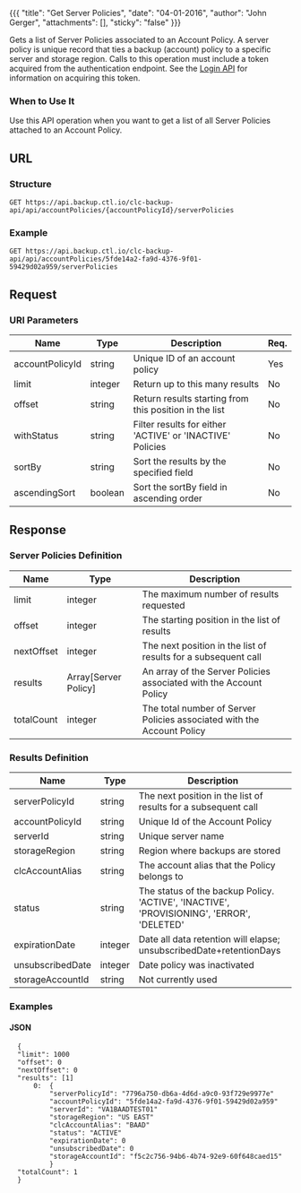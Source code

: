 {{{
  "title": "Get Server Policies",
  "date": "04-01-2016",
  "author": "John Gerger",
  "attachments": [],
  "sticky": "false"
}}}

Gets a list of Server Policies associated to an Account Policy. A server policy is unique record that ties a backup (account) policy to a specific server and storage region. Calls to this operation must include a token acquired from the authentication endpoint. See the [Login API](../Authentication/login.md) for information on acquiring this token.

### When to Use It

Use this API operation when you want to get a list of all Server Policies attached to an Account Policy.

## URL

### Structure

    GET https://api.backup.ctl.io/clc-backup-api/api/accountPolicies/{accountPolicyId}/serverPolicies

### Example

    GET https://api.backup.ctl.io/clc-backup-api/api/accountPolicies/5fde14a2-fa9d-4376-9f01-59429d02a959/serverPolicies

## Request

### URI Parameters

| Name | Type | Description | Req. |
| --- | --- | --- | --- |
| accountPolicyId | string | Unique ID of an account policy | Yes |
| limit | integer | Return up to this many results | No |
| offset | string | Return results starting from this position in the list | No |
| withStatus | string | Filter results for either 'ACTIVE' or 'INACTIVE' Policies | No |
| sortBy | string | Sort the results by the specified field | No |
| ascendingSort | boolean | Sort the sortBy field in ascending order | No |


## Response

### Server Policies Definition

| Name | Type | Description |
| --- | --- | --- |
| limit | integer | The maximum number of results requested |
| offset | integer | The starting position in the list of results |
| nextOffset | integer | The next position in the list of results for a subsequent call |
| results | Array[Server Policy] | An array of the Server Policies associated with the Account Policy |
| totalCount | integer | The total number of Server Policies associated with the Account Policy |


### Results Definition

| Name | Type | Description |
| --- | --- | --- |
| serverPolicyId | string | The next position in the list of results for a subsequent call |
| accountPolicyId | string | Unique Id of the Account Policy |
| serverId | string | Unique server name |
| storageRegion | string | Region where backups are stored |
| clcAccountAlias | string | The account alias that the Policy belongs to |
| status | string | The status of the backup Policy. 'ACTIVE', 'INACTIVE', 'PROVISIONING', 'ERROR', 'DELETED' |
| expirationDate | integer | Date all data retention will elapse; unsubscribedDate+retentionDays |
| unsubscribedDate | integer | Date policy was inactivated |
| storageAccountId | string | Not currently used |



### Examples

#### JSON

      {
      "limit": 1000
      "offset": 0
      "nextOffset": 0
      "results": [1]
          0:  {
              "serverPolicyId": "7796a750-db6a-4d6d-a9c0-93f729e9977e"
              "accountPolicyId": "5fde14a2-fa9d-4376-9f01-59429d02a959"
              "serverId": "VA1BAADTEST01"
              "storageRegion": "US EAST"
              "clcAccountAlias": "BAAD"
              "status": "ACTIVE"
              "expirationDate": 0
              "unsubscribedDate": 0
              "storageAccountId": "f5c2c756-94b6-4b74-92e9-60f648caed15"
              }
      "totalCount": 1
      }
